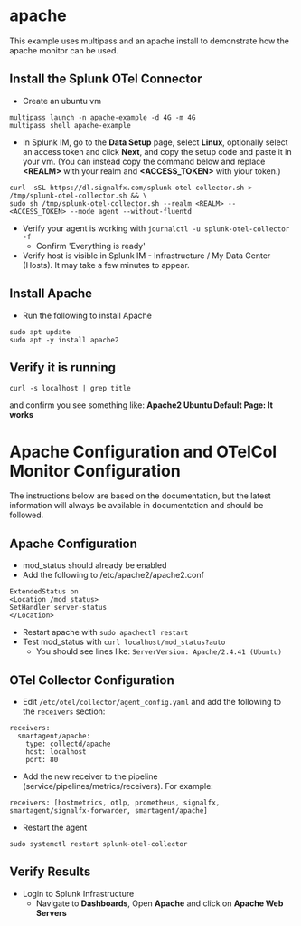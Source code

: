 # apache

This example uses multipass and an apache install to demonstrate how the apache monitor can be used.

## Install the Splunk OTel Connector
* Create an ubuntu vm

```
multipass launch -n apache-example -d 4G -m 4G
multipass shell apache-example
```
* In Splunk IM, go to the **Data Setup** page, select **Linux**, optionally select an access token and click **Next**, and copy the setup code and paste it in your vm. (You can instead copy the command below and replace **\<REALM>** with your realm and **\<ACCESS_TOKEN>** with yiour token.)

```
curl -sSL https://dl.signalfx.com/splunk-otel-collector.sh > /tmp/splunk-otel-collector.sh && \
sudo sh /tmp/splunk-otel-collector.sh --realm <REALM> -- <ACCESS_TOKEN> --mode agent --without-fluentd
```
* Verify your agent is working with ```journalctl -u splunk-otel-collector -f```
  * Confirm 'Everything is ready'
* Verify host is visible in Splunk IM - Infrastructure / My Data Center (Hosts). It may take a few minutes to appear.

## Install Apache
* Run the following to install Apache

```
sudo apt update
sudo apt -y install apache2
```


## Verify it is running

```
curl -s localhost | grep title
```

and confirm you see something like: **Apache2 Ubuntu Default Page: It works**

# Apache Configuration and OTelCol Monitor Configuration 
The instructions below are based on the documentation, but the latest information will always be available in documentation and should be followed.

## Apache Configuration

* mod_status should already be enabled
* Add the following to /etc/apache2/apache2.conf

```
ExtendedStatus on
<Location /mod_status>
SetHandler server-status
</Location>
```
* Restart apache with ```sudo apachectl restart```
* Test mod_status with ```curl localhost/mod_status?auto```
  * You should see lines like: ```ServerVersion: Apache/2.4.41 (Ubuntu)```


## OTel Collector Configuration

* Edit ```/etc/otel/collector/agent_config.yaml``` and add the following to the ```receivers``` section:

```
receivers:
  smartagent/apache:
    type: collectd/apache
    host: localhost
    port: 80
```
* Add the new receiver to the pipeline (service/pipelines/metrics/receivers). For example:

```
receivers: [hostmetrics, otlp, prometheus, signalfx, smartagent/signalfx-forwarder, smartagent/apache]
```

* Restart the agent

```
sudo systemctl restart splunk-otel-collector 
```

## Verify Results
* Login to Splunk Infrastructure
  * Navigate to **Dashboards**, Open **Apache** and click on **Apache Web Servers**
